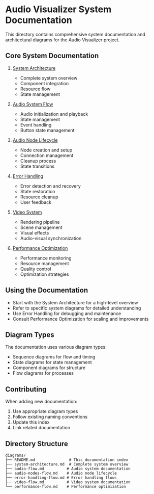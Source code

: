 # Audio Visualizer System Documentation

This directory contains comprehensive system documentation and architectural diagrams for the Audio Visualizer project.

## Core System Documentation

1. [System Architecture](system-architecture.md)
   - Complete system overview
   - Component integration
   - Resource flow
   - State management

2. [Audio System Flow](audio-flow.md)
   - Audio initialization and playback
   - State management
   - Event handling
   - Button state management

3. [Audio Node Lifecycle](audio-nodes-flow.md)
   - Node creation and setup
   - Connection management
   - Cleanup process
   - State transitions

4. [Error Handling](error-handling-flow.md)
   - Error detection and recovery
   - State restoration
   - Resource cleanup
   - User feedback

5. [Video System](video-flow.md)
   - Rendering pipeline
   - Scene management
   - Visual effects
   - Audio-visual synchronization

6. [Performance Optimization](performance-flow.md)
   - Performance monitoring
   - Resource management
   - Quality control
   - Optimization strategies

## Using the Documentation

- Start with the System Architecture for a high-level overview
- Refer to specific system diagrams for detailed understanding
- Use Error Handling for debugging and maintenance
- Consult Performance Optimization for scaling and improvements

## Diagram Types

The documentation uses various diagram types:
- Sequence diagrams for flow and timing
- State diagrams for state management
- Component diagrams for structure
- Flow diagrams for processes

## Contributing

When adding new documentation:
1. Use appropriate diagram types
2. Follow existing naming conventions
3. Update this index
4. Link related documentation

## Directory Structure

```
diagrams/
├── README.md               # This documentation index
├── system-architecture.md  # Complete system overview
├── audio-flow.md          # Audio system documentation
├── audio-nodes-flow.md    # Audio node lifecycle
├── error-handling-flow.md # Error handling flows
├── video-flow.md          # Video system documentation
└── performance-flow.md    # Performance optimization
